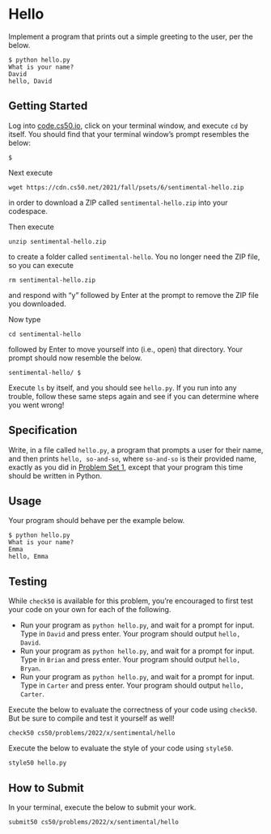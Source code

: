 # Hello

Implement a program that prints out a simple greeting to the user, per the below.
```
$ python hello.py
What is your name?
David
hello, David
```

## Getting Started

Log into [code.cs50.io](https://code.cs50.io/), click on your terminal window, and execute `cd` by itself. You should find that your terminal window’s prompt resembles the below:
```
$
```
Next execute
```
wget https://cdn.cs50.net/2021/fall/psets/6/sentimental-hello.zip
```
in order to download a ZIP called `sentimental-hello.zip` into your codespace.

Then execute
```
unzip sentimental-hello.zip
```
to create a folder called `sentimental-hello`. You no longer need the ZIP file, so you can execute
```
rm sentimental-hello.zip
```
and respond with “y” followed by Enter at the prompt to remove the ZIP file you downloaded.

Now type
```
cd sentimental-hello
```
followed by Enter to move yourself into (i.e., open) that directory. Your prompt should now resemble the below.
```
sentimental-hello/ $
```
Execute `ls` by itself, and you should see `hello.py`. If you run into any trouble, follow these same steps again and see if you can determine where you went wrong!

## Specification

Write, in a file called `hello.py`, a program that prompts a user for their name, and then prints `hello, so-and-so`, where `so-and-so` is their provided name, exactly as you did in [Problem Set 1](https://mr-poston.github.io/apcsp/curriculum/1/assignments/pset1/), except that your program this time should be written in Python.

## Usage

Your program should behave per the example below.
```
$ python hello.py
What is your name?
Emma
hello, Emma
```

## Testing

While `check50` is available for this problem, you’re encouraged to first test your code on your own for each of the following.

* Run your program as `python hello.py`, and wait for a prompt for input. Type in `David` and press enter. Your program should output `hello, David`.
* Run your program as `python hello.py`, and wait for a prompt for input. Type in `Brian` and press enter. Your program should output `hello, Bryan`.
* Run your program as `python hello.py`, and wait for a prompt for input. Type in `Carter` and press enter. Your program should output `hello, Carter`.

Execute the below to evaluate the correctness of your code using `check50`. But be sure to compile and test it yourself as well!
```
check50 cs50/problems/2022/x/sentimental/hello
```
Execute the below to evaluate the style of your code using `style50`.
```
style50 hello.py
```

## How to Submit

In your terminal, execute the below to submit your work.
```
submit50 cs50/problems/2022/x/sentimental/hello
```